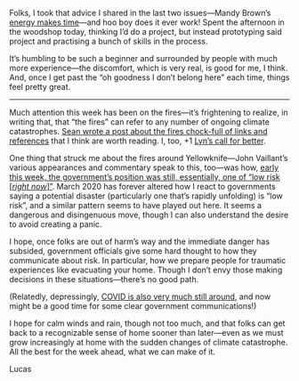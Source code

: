 Folks, I took that advice I shared in the last two issues—Mandy Brown’s [energy makes time](https://everythingchanges.us/blog/energy-makes-time/)—and hoo boy does it ever work! Spent the afternoon in the woodshop today, thinking I’d do a project, but instead prototyping said project and practising a bunch of skills in the process.

It’s humbling to be such a beginner and surrounded by people with much more experience—the discomfort, which is very real, is good for me, I think. And, once I get past the “oh goodness I don’t belong here” each time, things feel pretty great. 

***

Much attention this week has been on the fires—it’s frightening to realize, in writing that, that “the fires” can refer to any number of ongoing climate catastrophes. [Sean wrote a post about the fires chock-full of links and references](https://sboots.ca/2023/08/18/thinking-of-nwt-and-bc-wildfire-evacuees/) that I think are worth reading. I, too, +1 [Lyn’s call for better](https://mastodon.social/@geekingirl/110906379728403093).

One thing that struck me about the fires around Yellowknife—John Vaillant’s various appearances and commentary speak to this, too—was how, [early this week, the government’s position was still, essentially, one of “low risk \[_right now_\]”](https://www.cbc.ca/news/canada/north/wildfire-yellowknife-highway-3-update-august-14-1.6935983). March 2020 has forever altered how I react to governments saying a potential disaster (particularly one that’s rapidly unfolding) is “low risk”, and a similar pattern seems to have played out here. It seems a dangerous and disingenuous move, though I can also understand the desire to avoid creating a panic.

I hope, once folks are out of harm’s way and the immediate danger has subsided, government officials give some hard thought to how they communicate about risk. In particular, how we prepare people for traumatic experiences like evacuating your home. Though I don’t envy those making decisions in these situations—there’s no good path.

(Relatedly, depressingly, [COVID is also very much still around](https://alanna.substack.com/p/yeah-its-a-new-wave?utm_source=substack&utm_medium=email), and now might be a good time for some clear government communications!)

I hope for calm winds and rain, though not too much, and that folks can get back to a recognizable sense of home sooner than later—even as we must grow increasingly at home with the sudden changes of climate catastrophe. All the best for the week ahead, what we can make of it.

Lucas